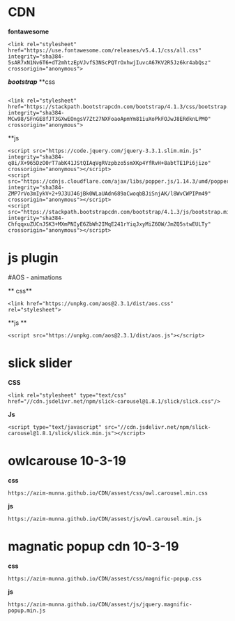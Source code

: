 # CDN

**fontawesome**

```
<link rel="stylesheet" href="https://use.fontawesome.com/releases/v5.4.1/css/all.css" integrity="sha384-5sAR7xN1Nv6T6+dT2mhtzEpVJvfS3NScPQTrOxhwjIuvcA67KV2R5Jz6kr4abQsz" crossorigin="anonymous">
```
***bootstrap***
**css
```

<link rel="stylesheet" href="https://stackpath.bootstrapcdn.com/bootstrap/4.1.3/css/bootstrap.min.css" integrity="sha384-MCw98/SFnGE8fJT3GXwEOngsV7Zt27NXFoaoApmYm81iuXoPkFOJwJ8ERdknLPMO" crossorigin="anonymous">
````
**js

```
<script src="https://code.jquery.com/jquery-3.3.1.slim.min.js" integrity="sha384-q8i/X+965DzO0rT7abK41JStQIAqVgRVzpbzo5smXKp4YfRvH+8abtTE1Pi6jizo" crossorigin="anonymous"></script>
<script src="https://cdnjs.cloudflare.com/ajax/libs/popper.js/1.14.3/umd/popper.min.js" integrity="sha384-ZMP7rVo3mIykV+2+9J3UJ46jBk0WLaUAdn689aCwoqbBJiSnjAK/l8WvCWPIPm49" crossorigin="anonymous"></script>
<script src="https://stackpath.bootstrapcdn.com/bootstrap/4.1.3/js/bootstrap.min.js" integrity="sha384-ChfqqxuZUCnJSK3+MXmPNIyE6ZbWh2IMqE241rYiqJxyMiZ6OW/JmZQ5stwEULTy" crossorigin="anonymous"></script>
```

# js plugin

#AOS - animations

** css**

```
<link href="https://unpkg.com/aos@2.3.1/dist/aos.css" rel="stylesheet">
```
**js **
```
<script src="https://unpkg.com/aos@2.3.1/dist/aos.js"></script>
```
# slick slider

**CSS**
```
<link rel="stylesheet" type="text/css" href="//cdn.jsdelivr.net/npm/slick-carousel@1.8.1/slick/slick.css"/>
```

**Js**
```
<script type="text/javascript" src="//cdn.jsdelivr.net/npm/slick-carousel@1.8.1/slick/slick.min.js"></script>
```			
# owlcarouse 10-3-19

**css**
```
https://azim-munna.github.io/CDN/assest/css/owl.carousel.min.css
```
**js**
```
https://azim-munna.github.io/CDN/assest/js/owl.carousel.min.js
```

# magnatic popup cdn 10-3-19

**css**
```
https://azim-munna.github.io/CDN/assest/css/magnific-popup.css
```
**js**
```
https://azim-munna.github.io/CDN/assest/js/jquery.magnific-popup.min.js
```
